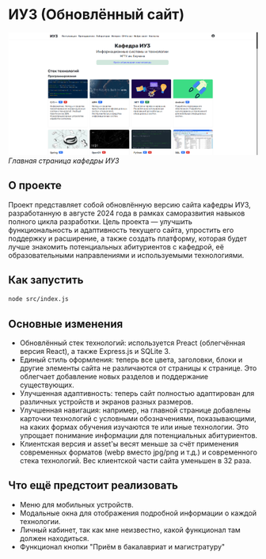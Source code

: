 # ИУ3 (Обновлённый сайт)

![Главная страница](main_page.png)
*Главная страница кафедры ИУ3*

## О проекте
Проект представляет собой обновлённую версию сайта кафедры ИУ3, разработанную в августе 2024 года в рамках саморазвития навыков полного цикла разработки. Цель проекта — улучшить функциональность и адаптивность текущего сайта, упростить его поддержку и расширение, а также создать платформу, которая будет лучше знакомить потенциальных абитуриентов с кафедрой, её образовательными направлениями и используемыми технологиями.

## Как запустить
```bash
node src/index.js
```

## Основные изменения
* Обновлённый стек технологий: используется Preact (облегчённая версия React), а также Express.js и SQLite 3.
* Единый стиль оформления: теперь все цвета, заголовки, блоки и другие элементы сайта не различаются от страницы к странице. Это облегчает добавление новых разделов и поддержание существующих.
* Улучшенная адаптивность: теперь сайт полностью адаптирован для различных устройств и экранов разных размеров.
* Улучшенная навигация: например, на главной странице добавлены карточки технологий с условными обозначениями, показывающими, на каких формах обучения изучаются те или иные технологии. Это упрощает понимание информации для потенциальных абитуриентов.
* Клиентская версия и asset'ы весят меньше за счёт применения современных форматов (webp вместо jpg/png и т.д.) и современного стека технологий. Вес клиентской части сайта уменьшен в 32 раза.

## Что ещё предстоит реализовать
* Меню для мобильных устройств.
* Модальные окна для отображения подробной информации о каждой технологии.
* Личный кабинет, так как мне неизвестно, какой функционал там должен находиться.
* Функционал кнопки "Приём в бакалавриат и магистратуру"
